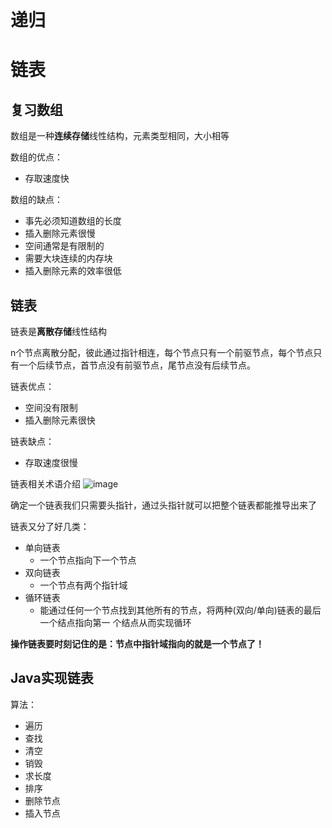 # 递归
# 链表
## 复习数组
数组是⼀种**连续存储**线性结构，元素类型相同，大小相等

数组的优点：
- 存取速度快

数组的缺点：
- 事先必须知道数组的长度
- 插入删除元素很慢
- 空间通常是有限制的
- 需要大块连续的内存块
- 插入删除元素的效率很低

## 链表
链表是**离散存储**线性结构

n个节点离散分配，彼此通过指针相连，每个节点只有一个前驱节点，每个节点只有一个后续节点，首节点没有前驱节点，尾节点没有后续节点。

链表优点：
- 空间没有限制
- 插入删除元素很快

链表缺点：
- 存取速度很慢

链表相关术语介绍
![image](http://m.qpic.cn/psc?/V12A7VgS03zLND/6RAq0V9V8Td2AB7JS6C71DqZhIX5Le.FCigUEtO4aLDfr0xYWJxQlsvNhJQPASensUhxDn9x4LzQvFK810bnqXkQEdNot07wCr2RiGAJCc4!/b&bo=fAboAwAAAAADN4M!&rf=viewer_4)

确定⼀个链表我们只需要头指针，通过头指针就可以把整个链表都能推导出来了

链表又分了好几类：
- 单向链表
    - 一个节点指向下一个节点
- 双向链表
    - 一个节点有两个指针域
- 循环链表
    - 能通过任何一个节点找到其他所有的节点，将两种(双向/单向)链表的最后一个结点指向第一
个结点从而实现循环

**操作链表要时刻记住的是：节点中指针域指向的就是一个节点了！**

## Java实现链表
算法：
- 遍历
- 查找
- 清空
- 销毁
- 求长度
- 排序
- 删除节点
- 插入节点